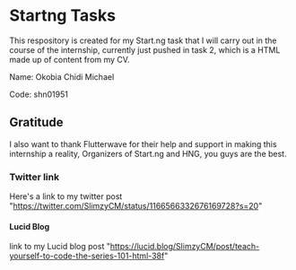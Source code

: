 # Startng Tasks

This respository is created for my Start.ng task that I will carry out in the course of the internship, currently just pushed in task 2,
which is a HTML made up of content from my CV.

Name: Okobia Chidi Michael

Code: shn01951

## Gratitude
I also want to thank Flutterwave for their help and support in making this internship a reality, Organizers of Start.ng and HNG, you guys 
are the best. 

### Twitter link
Here's a link to my twitter post "https://twitter.com/SlimzyCM/status/1166566332676169728?s=20" 

#### Lucid Blog
link to my Lucid blog post "https://lucid.blog/SlimzyCM/post/teach-yourself-to-code-the-series-101-html-38f"
